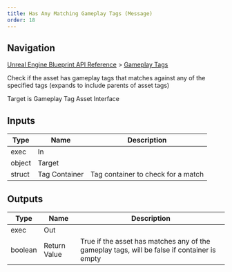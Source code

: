 ```yaml
---
title: Has Any Matching Gameplay Tags (Message)
order: 18
---
```

## Navigation

[Unreal Engine Blueprint API Reference](https://dev.epicgames.com/documentation/en-us/unreal-engine/BlueprintAPI) > [Gameplay Tags](https://dev.epicgames.com/documentation/en-us/unreal-engine/BlueprintAPI/GameplayTags)

Check if the asset has gameplay tags that matches against any of the specified tags (expands to include parents of asset tags)

Target is Gameplay Tag Asset Interface

## Inputs

| Type | Name | Description |
| --- | --- | --- |
| exec | In |  |
| object | Target |  |
| struct | Tag Container | Tag container to check for a match |

## Outputs

| Type | Name | Description |
| --- | --- | --- |
| exec | Out |  |
| boolean | Return Value | True if the asset has matches any of the gameplay tags, will be false if container is empty |
